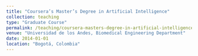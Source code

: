 ```yaml
---
title: "Coursera’s Master’s Degree in Artificial Intelligence"
collection: teaching
type: "Graduate Course"
permalink: /teaching/coursera-masters-degree-in-artificial-intelligence
venue: "Universidad de los Andes, Biomedical Engineering Department"
date: 2014-01-01
location: "Bogotá, Colombia"
---
```

